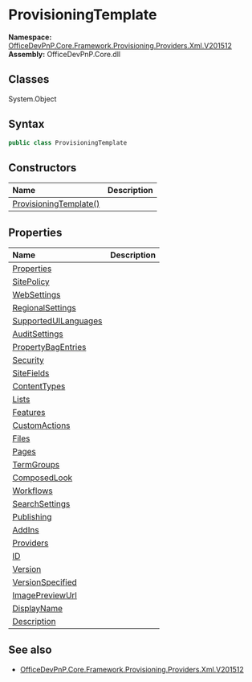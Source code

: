 # ProvisioningTemplate

**Namespace:** [OfficeDevPnP.Core.Framework.Provisioning.Providers.Xml.V201512](OfficeDevPnP.Core.Framework.Provisioning.Providers.Xml.V201512.md)
**Assembly:** OfficeDevPnP.Core.dll
## Classes
System.Object
## Syntax
```C#
public class ProvisioningTemplate
```
## Constructors
|**Name**|**Description**|
|:-----|:-----|
| [ProvisioningTemplate()](ProvisioningTemplateconstructor1details.md) | 
## Properties
|**Name**|**Description**|
|:-----|:-----|
| [Properties](ProvisioningTemplate.Properties.md) | 
| [SitePolicy](ProvisioningTemplate.SitePolicy.md) | 
| [WebSettings](ProvisioningTemplate.WebSettings.md) | 
| [RegionalSettings](ProvisioningTemplate.RegionalSettings.md) | 
| [SupportedUILanguages](ProvisioningTemplate.SupportedUILanguages.md) | 
| [AuditSettings](ProvisioningTemplate.AuditSettings.md) | 
| [PropertyBagEntries](ProvisioningTemplate.PropertyBagEntries.md) | 
| [Security](ProvisioningTemplate.Security.md) | 
| [SiteFields](ProvisioningTemplate.SiteFields.md) | 
| [ContentTypes](ProvisioningTemplate.ContentTypes.md) | 
| [Lists](ProvisioningTemplate.Lists.md) | 
| [Features](ProvisioningTemplate.Features.md) | 
| [CustomActions](ProvisioningTemplate.CustomActions.md) | 
| [Files](ProvisioningTemplate.Files.md) | 
| [Pages](ProvisioningTemplate.Pages.md) | 
| [TermGroups](ProvisioningTemplate.TermGroups.md) | 
| [ComposedLook](ProvisioningTemplate.ComposedLook.md) | 
| [Workflows](ProvisioningTemplate.Workflows.md) | 
| [SearchSettings](ProvisioningTemplate.SearchSettings.md) | 
| [Publishing](ProvisioningTemplate.Publishing.md) | 
| [AddIns](ProvisioningTemplate.AddIns.md) | 
| [Providers](ProvisioningTemplate.Providers.md) | 
| [ID](ProvisioningTemplate.ID.md) | 
| [Version](ProvisioningTemplate.Version.md) | 
| [VersionSpecified](ProvisioningTemplate.VersionSpecified.md) | 
| [ImagePreviewUrl](ProvisioningTemplate.ImagePreviewUrl.md) | 
| [DisplayName](ProvisioningTemplate.DisplayName.md) | 
| [Description](ProvisioningTemplate.Description.md) | 
## See also
- [OfficeDevPnP.Core.Framework.Provisioning.Providers.Xml.V201512](OfficeDevPnP.Core.Framework.Provisioning.Providers.Xml.V201512.md)
